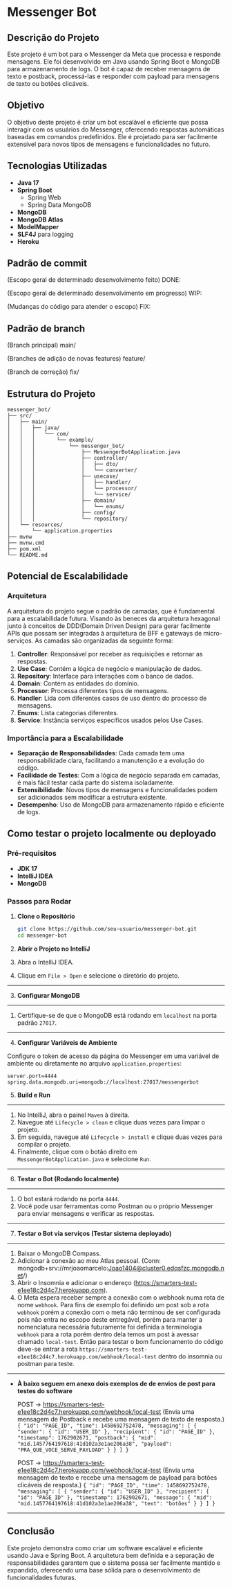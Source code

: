 # Messenger Bot

## Descrição do Projeto

Este projeto é um bot para o Messenger da Meta que processa e responde mensagens. Ele foi desenvolvido em Java usando Spring Boot e MongoDB para armazenamento de logs. O bot é capaz de receber mensagens de texto e postback, processá-las e responder com payload para mensagens de texto ou botões clicáveis.

## Objetivo

O objetivo deste projeto é criar um bot escalável e eficiente que possa interagir com os usuários do Messenger, oferecendo respostas automáticas baseadas em comandos predefinidos. Ele é projetado para ser facilmente extensível para novos tipos de mensagens e funcionalidades no futuro.

## Tecnologias Utilizadas

- **Java 17**
- **Spring Boot**
  - Spring Web
  - Spring Data MongoDB
- **MongoDB**
- **MongoDB Atlas**
- **ModelMapper**
- **SLF4J** para logging
- **Heroku**

## Padrão de commit
(Escopo geral de determinado desenvolvimento feito)
DONE:

(Escopo geral de determinado desenvolvimento em progresso)
WIP:

(Mudanças do código para atender o escopo)
FIX:

## Padrão de branch
(Branch principal)
main/

(Branches de adição de novas features)
feature/

(Branch de correção)
fix/

## Estrutura do Projeto

```
messenger_bot/
├── src/
│   ├── main/
│   │   ├── java/
│   │   │   └── com/
│   │   │       └── example/
│   │   │           └── messenger_bot/
│   │   │               ├── MessengerBotApplication.java
│   │   │               ├── controller/
│   │   │               │   ├── dto/
│   │   │               │   └── converter/
│   │   │               ├── usecase/
│   │   │               │   ├── handler/
│   │   │               │   └── processor/
│   │   │               │   └── service/
│   │   │               ├── domain/
│   │   │               │   └── enums/
│   │   │               ├── config/
│   │   │               └── repository/
│   └── resources/
│       └── application.properties
├── mvnw
├── mvnw.cmd
├── pom.xml
└── README.md
```

## Potencial de Escalabilidade

### Arquitetura

A arquitetura do projeto segue o padrão de camadas, que é fundamental para a escalabilidade futura. Visando às beneces da arquitetura hexagonal junto à conceitos de DDD(Domain Driven Design) para gerar facilmente APIs que possam ser integradas à arquitetura de BFF e gateways de micro-serviços. As camadas são organizadas da seguinte forma:

1. **Controller**: Responsável por receber as requisições e retornar as respostas.
2. **Use Case**: Contém a lógica de negócio e manipulação de dados.
3. **Repository**: Interface para interações com o banco de dados.
4. **Domain**: Contém as entidades do domínio.
5. **Processor**: Processa diferentes tipos de mensagens.
6. **Handler**: Lida com diferentes casos de uso dentro do processo de mensagens.
7. **Enums**: Lista categorias diferentes.
8. **Service**: Instância serviços específicos usados pelos Use Cases.

### Importância para a Escalabilidade

- **Separação de Responsabilidades**: Cada camada tem uma responsabilidade clara, facilitando a manutenção e a evolução do código.
- **Facilidade de Testes**: Com a lógica de negócio separada em camadas, é mais fácil testar cada parte do sistema isoladamente.
- **Extensibilidade**: Novos tipos de mensagens e funcionalidades podem ser adicionados sem modificar a estrutura existente.
- **Desempenho**: Uso de MongoDB para armazenamento rápido e eficiente de logs.

## Como testar o projeto localmente ou deployado

### Pré-requisitos

- **JDK 17**
- **IntelliJ IDEA**
- **MongoDB**

### Passos para Rodar

1. **Clone o Repositório**

   ```bash
   git clone https://github.com/seu-usuario/messenger-bot.git
   cd messenger-bot
   ```

2. **Abrir o Projeto no IntelliJ**

1. Abra o IntelliJ IDEA.
2. Clique em `File > Open` e selecione o diretório do projeto.

----

3. **Configurar MongoDB**
----
1. Certifique-se de que o MongoDB está rodando em `localhost` na porta padrão `27017`.
----
4. **Configurar Variáveis de Ambiente**

Configure o token de acesso da página do Messenger em uma variável de ambiente ou diretamente no arquivo `application.properties`:

```properties
server.port=4444
spring.data.mongodb.uri=mongodb://localhost:27017/messengerbot
```

5. **Build e Run**

----

1. No IntelliJ, abra o painel `Maven` à direita.
2. Navegue até `Lifecycle > clean` e clique duas vezes para limpar o projeto.
3. Em seguida, navegue até `Lifecycle > install` e clique duas vezes para compilar o projeto.
4. Finalmente, clique com o botão direito em `MessengerBotApplication.java` e selecione `Run`.
----
6. **Testar o Bot (Rodando localmente)**

----

1. O bot estará rodando na porta `4444`.
2. Você pode usar ferramentas como Postman ou o próprio Messenger para enviar mensagens e verificar as respostas.
----
7. **Testar o Bot via serviços (Testar sistema deployado)**

----

1. Baixar o MongoDB Compass.
2. Adicionar à conexão ao meu Atlas pessoal. (Conn: mongodb+srv://mrjoaomarcelo:Joao1404@cluster0.edqsfzc.mongodb.net/)
3. Abrir o Insomnia e adicionar o endereço (https://smarters-test-e1ee18c2d4c7.herokuapp.com).
4. O Meta espera receber sempre a conexão com o webhook numa rota de nome `webhook`. Para fins de exemplo foi definido um post sob a rota `webhook` porém a conexão com o meta não terminou de ser configurada pois não entra no escopo deste entregável, porém para manter a nomenclatura necessária futuramente foi definida a terminologia `webhook` para a rota porém dentro dela temos um post à avessar chamado `local-test`. Então para testar o bom funcionamento do código deve-se entrar a rota `https://smarters-test-e1ee18c2d4c7.herokuapp.com/webhook/local-test` dentro do insomnia ou postman para teste.
----
- **À baixo seguem em anexo dois exemplos de de envios de post para testes do software**

  POST -> https://smarters-test-e1ee18c2d4c7.herokuapp.com/webhook/local-test
  (Envia uma mensagem de Postback e recebe uma mensagem de texto de resposta.)
  `{
  "id": "PAGE_ID",
  "time": 1458692752478,
  "messaging": [
    {
      "sender": {
        "id": "USER_ID"
      },
      "recipient": {
        "id": "PAGE_ID"
      },
      "timestamp": 1762902671,
      "postback": {
        "mid": "mid.1457764197618:41d102a3e1ae206a38",
        "payload": "PRA_QUE_VOCE_SERVE_PAYLOAD"
      }
    }
  ]
}`

  POST -> https://smarters-test-e1ee18c2d4c7.herokuapp.com/webhook/local-test
  (Envia uma mensagem de texto e recebe uma mensagem de payload para botões clicáveis de resposta.)
  `{
  "id": "PAGE_ID",
  "time": 1458692752478,
  "messaging": [
    {
      "sender": {
        "id": "USER_ID"
      },
      "recipient": {
        "id": "PAGE_ID"
      },
      "timestamp": 1762902671,
      "message": {
        "mid": "mid.1457764197618:41d102a3e1ae206a38",
        "text": "botões"
      }
    }
  ]
}
`
----
## Conclusão

Este projeto demonstra como criar um software escalável e eficiente usando Java e Spring Boot. A arquitetura bem definida e a separação de responsabilidades garantem que o sistema possa ser facilmente mantido e expandido, oferecendo uma base sólida para o desenvolvimento de funcionalidades futuras.

